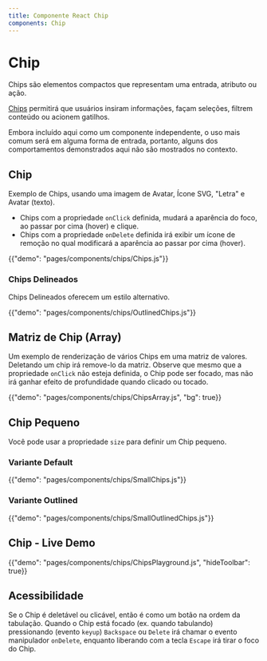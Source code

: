 ```yaml
---
title: Componente React Chip
components: Chip
---
```


# Chip

<p class="description">Chips são elementos compactos que representam uma entrada, atributo ou ação.</p>

[Chips](https://material.io/design/components/chips.html) permitirá que usuários insiram informações, façam seleções, filtrem conteúdo ou acionem gatilhos.

Embora incluído aqui como um componente independente, o uso mais comum será em alguma forma de entrada, portanto, alguns dos comportamentos demonstrados aqui não são mostrados no contexto.

## Chip

Exemplo de Chips, usando uma imagem de Avatar, Ícone SVG, "Letra" e Avatar (texto).

- Chips com a propriedade `onClick` definida, mudará a aparência do foco, ao passar por cima (hover) e clique.
- Chips com a propriedade `onDelete` definida irá exibir um ícone de remoção no qual modificará a aparência ao passar por cima (hover).

{{"demo": "pages/components/chips/Chips.js"}}

### Chips Delineados

Chips Delineados oferecem um estilo alternativo.

{{"demo": "pages/components/chips/OutlinedChips.js"}}

## Matriz de Chip (Array)

Um exemplo de renderização de vários Chips em uma matriz de valores. Deletando um chip irá remove-lo da matriz. Observe que mesmo que a propriedade `onClick` não esteja definida, o Chip pode ser focado, mas não irá ganhar efeito de profundidade quando clicado ou tocado.

{{"demo": "pages/components/chips/ChipsArray.js", "bg": true}}

## Chip Pequeno

Você pode usar a propriedade `size` para definir um Chip pequeno.

### Variante Default

{{"demo": "pages/components/chips/SmallChips.js"}}

### Variante Outlined

{{"demo": "pages/components/chips/SmallOutlinedChips.js"}}

## Chip - Live Demo

{{"demo": "pages/components/chips/ChipsPlayground.js", "hideToolbar": true}}

## Acessibilidade

Se o Chip é deletável ou clicável, então é como um botão na ordem da tabulação. Quando o Chip está focado (ex. quando tabulando) pressionando (evento `keyup`) `Backspace` ou `Delete` irá chamar o evento manipulador `onDelete`, enquanto liberando com a tecla `Escape` irá tirar o foco do Chip.